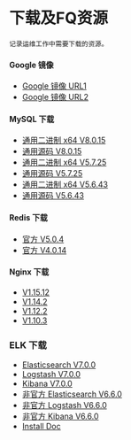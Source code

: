 # 下载及FQ资源
```
记录运维工作中需要下载的资源。
```

#### Google 镜像
- [Google 镜像 URL1](https://coderschool.cn/1853.html)
- [Google 镜像 URL2](https://guge8.978789.xyz/)

#### MySQL 下载
- [通用二进制 x64 V8.0.15](https://dev.mysql.com/get/Downloads/MySQL-8.0/mysql-8.0.15-linux-glibc2.12-x86_64.tar.xz)
- [通用源码 V8.0.15](https://dev.mysql.com/get/Downloads/MySQL-8.0/mysql-8.0.15.tar.gz)
- [通用二进制 x64 V5.7.25](https://dev.mysql.com/get/Downloads/MySQL-5.7/mysql-5.7.25-linux-glibc2.12-x86_64.tar.gz)
- [通用源码 V5.7.25](https://dev.mysql.com/get/Downloads/MySQL-5.7/mysql-5.7.25.tar.gz)
- [通用二进制 x64 V5.6.43](https://dev.mysql.com/get/Downloads/MySQL-5.6/mysql-5.6.43-linux-glibc2.12-x86_64.tar.gz)
- [通用源码 V5.6.43](https://dev.mysql.com/get/Downloads/MySQL-5.6/mysql-5.6.43.tar.gz)

#### Redis 下载
- [官方 V5.0.4](http://download.redis.io/releases/redis-5.0.4.tar.gz)
- [官方 V4.0.14](http://download.redis.io/releases/redis-4.0.14.tar.gz)

#### Nginx 下载
- [V1.15.12](http://nginx.org/download/nginx-1.15.12.tar.gz)
- [V1.14.2](http://nginx.org/download/nginx-1.14.2.tar.gz)
- [V1.12.2](http://nginx.org/download/nginx-1.12.2.tar.gz)
- [V1.10.3](http://nginx.org/download/nginx-1.10.3.tar.gz)

### ELK 下载
- [Elasticsearch V7.0.0](https://artifacts.elastic.co/downloads/elasticsearch/elasticsearch-7.0.0-linux-x86_64.tar.gz)
- [Logstash V7.0.0](https://artifacts.elastic.co/downloads/logstash/logstash-7.0.0.tar.gz)
- [Kibana V7.0.0](https://artifacts.elastic.co/downloads/kibana/kibana-7.0.0-linux-x86_64.tar.gz)
- [非官方 Elasticsearch V6.6.0](http://file.mrlapulga.com/ELK/Elasticsearch/elasticsearch-6.6.0.tar.gz)
- [非官方 Logstash V6.6.0](http://file.mrlapulga.com/ELK/Logstash/logstash-6.6.0.tar.gz)
- [非官方 Kibana V6.6.0](http://file.mrlapulga.com/ELK/Kibana/kibana-6.6.0-linux-x86_64.tar.gz)
- [Install Doc](https://www.mrlapulga.com/?p=621)




